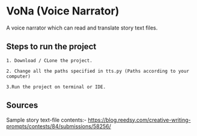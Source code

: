 # VoNa (Voice Narrator)
A voice narrator which can read and translate story text files.

## Steps to run the project

```
1. Download / CLone the project.
```

```
2. Change all the paths specified in tts.py (Paths according to your computer)
```

```
3.Run the project on terminal or IDE.
```
## Sources
Sample story text-file contents:- https://blog.reedsy.com/creative-writing-prompts/contests/84/submissions/58256/
